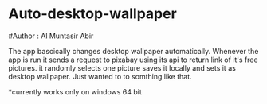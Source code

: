 # Auto-desktop-wallpaper
#Author : Al Muntasir Abir

The app bascically changes desktop wallpaper automatically.
Whenever the app is run it sends a request to pixabay using its api to return link of it's free pictures.
it randomly selects one picture saves it locally and sets it as desktop wallpaper. 
Just wanted to to somthing like that.

*currently works only on windows 64 bit

